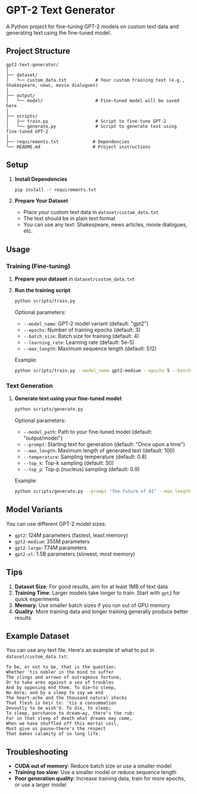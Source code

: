 # GPT-2 Text Generator

A Python project for fine-tuning GPT-2 models on custom text data and generating text using the fine-tuned model.

## Project Structure

```
gpt2-text-generator/
│
├── dataset/
│   └── custom_data.txt           # Your custom training text (e.g., Shakespeare, news, movie dialogues)
│
├── output/
│   └── model/                    # Fine-tuned model will be saved here
│
├── scripts/
│   ├── train.py                  # Script to fine-tune GPT-2
│   └── generate.py               # Script to generate text using fine-tuned GPT-2
│
├── requirements.txt             # Dependencies
└── README.md                    # Project instructions
```

## Setup

1. **Install Dependencies**
   ```bash
   pip install -r requirements.txt
   ```

2. **Prepare Your Dataset**
   - Place your custom text data in `dataset/custom_data.txt`
   - The text should be in plain text format
   - You can use any text: Shakespeare, news articles, movie dialogues, etc.

## Usage

### Training (Fine-tuning)

1. **Prepare your dataset** in `dataset/custom_data.txt`

2. **Run the training script**:
   ```bash
   python scripts/train.py
   ```

   Optional parameters:
   - `--model_name`: GPT-2 model variant (default: "gpt2")
   - `--epochs`: Number of training epochs (default: 3)
   - `--batch_size`: Batch size for training (default: 4)
   - `--learning_rate`: Learning rate (default: 5e-5)
   - `--max_length`: Maximum sequence length (default: 512)

   Example:
   ```bash
   python scripts/train.py --model_name gpt2-medium --epochs 5 --batch_size 2
   ```

### Text Generation

1. **Generate text using your fine-tuned model**:
   ```bash
   python scripts/generate.py
   ```

   Optional parameters:
   - `--model_path`: Path to your fine-tuned model (default: "output/model")
   - `--prompt`: Starting text for generation (default: "Once upon a time")
   - `--max_length`: Maximum length of generated text (default: 100)
   - `--temperature`: Sampling temperature (default: 0.8)
   - `--top_k`: Top-k sampling (default: 50)
   - `--top_p`: Top-p (nucleus) sampling (default: 0.9)

   Example:
   ```bash
   python scripts/generate.py --prompt "The future of AI" --max_length 200 --temperature 0.9
   ```

## Model Variants

You can use different GPT-2 model sizes:
- `gpt2`: 124M parameters (fastest, least memory)
- `gpt2-medium`: 355M parameters
- `gpt2-large`: 774M parameters
- `gpt2-xl`: 1.5B parameters (slowest, most memory)

## Tips

1. **Dataset Size**: For good results, aim for at least 1MB of text data
2. **Training Time**: Larger models take longer to train. Start with `gpt2` for quick experiments
3. **Memory**: Use smaller batch sizes if you run out of GPU memory
4. **Quality**: More training data and longer training generally produce better results

## Example Dataset

You can use any text file. Here's an example of what to put in `dataset/custom_data.txt`:

```
To be, or not to be, that is the question:
Whether 'tis nobler in the mind to suffer
The slings and arrows of outrageous fortune,
Or to take arms against a sea of troubles
And by opposing end them. To die—to sleep,
No more; and by a sleep to say we end
The heart-ache and the thousand natural shocks
That flesh is heir to: 'tis a consummation
Devoutly to be wish'd. To die, to sleep;
To sleep, perchance to dream—ay, there's the rub:
For in that sleep of death what dreams may come,
When we have shuffled off this mortal coil,
Must give us pause—there's the respect
That makes calamity of so long life.
```

## Troubleshooting

- **CUDA out of memory**: Reduce batch size or use a smaller model
- **Training too slow**: Use a smaller model or reduce sequence length
- **Poor generation quality**: Increase training data, train for more epochs, or use a larger model 